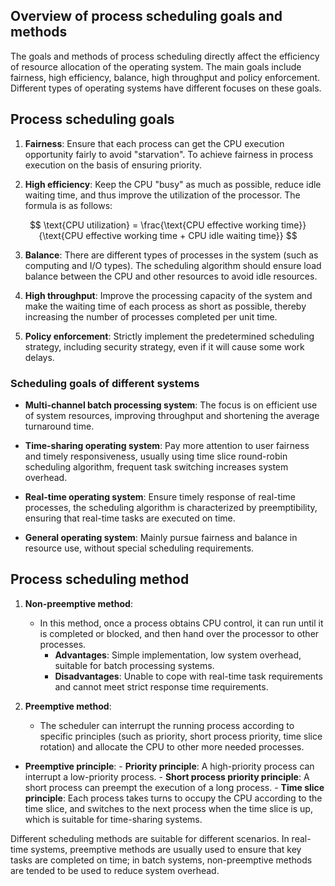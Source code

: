 ## Overview of process scheduling goals and methods

The goals and methods of process scheduling directly affect the efficiency of resource allocation of the operating system. The main goals include fairness, high efficiency, balance, high throughput and policy enforcement. Different types of operating systems have different focuses on these goals.

## Process scheduling goals

1. **Fairness**: Ensure that each process can get the CPU execution opportunity fairly to avoid "starvation". To achieve fairness in process execution on the basis of ensuring priority.

2. **High efficiency**: Keep the CPU "busy" as much as possible, reduce idle waiting time, and thus improve the utilization of the processor. The formula is as follows:

$$
\text{CPU utilization} = \frac{\text{CPU effective working time}}{\text{CPU effective working time + CPU idle waiting time}}
$$

3. **Balance**: There are different types of processes in the system (such as computing and I/O types). The scheduling algorithm should ensure load balance between the CPU and other resources to avoid idle resources.

4. **High throughput**: Improve the processing capacity of the system and make the waiting time of each process as short as possible, thereby increasing the number of processes completed per unit time.

5. **Policy enforcement**: Strictly implement the predetermined scheduling strategy, including security strategy, even if it will cause some work delays.

### Scheduling goals of different systems

- **Multi-channel batch processing system**: The focus is on efficient use of system resources, improving throughput and shortening the average turnaround time.

- **Time-sharing operating system**: Pay more attention to user fairness and timely responsiveness, usually using time slice round-robin scheduling algorithm, frequent task switching increases system overhead.

- **Real-time operating system**: Ensure timely response of real-time processes, the scheduling algorithm is characterized by preemptibility, ensuring that real-time tasks are executed on time.

- **General operating system**: Mainly pursue fairness and balance in resource use, without special scheduling requirements.

## Process scheduling method

1. **Non-preemptive method**:

      - In this method, once a process obtains CPU control, it can run until it is completed or blocked, and then hand over the processor to other processes.
          - **Advantages**: Simple implementation, low system overhead, suitable for batch processing systems.
          - **Disadvantages**: Unable to cope with real-time task requirements and cannot meet strict response time requirements.

2. **Preemptive method**:
      - The scheduler can interrupt the running process according to specific principles (such as priority, short process priority, time slice rotation) and allocate the CPU to other more needed processes.
- **Preemptive principle**:
      - **Priority principle**: A high-priority process can interrupt a low-priority process.
      - **Short process priority principle**: A short process can preempt the execution of a long process.
      - **Time slice principle**: Each process takes turns to occupy the CPU according to the time slice, and switches to the next process when the time slice is up, which is suitable for time-sharing systems.

Different scheduling methods are suitable for different scenarios. In real-time systems, preemptive methods are usually used to ensure that key tasks are completed on time; in batch systems, non-preemptive methods are tended to be used to reduce system overhead.